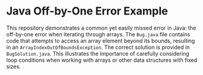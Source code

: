 # Java Off-by-One Error Example

This repository demonstrates a common yet easily missed error in Java: the off-by-one error when iterating through arrays.  The `Bug.java` file contains code that attempts to access an array element beyond its bounds, resulting in an `ArrayIndexOutOfBoundsException`.  The correct solution is provided in `BugSolution.java`.  This illustrates the importance of carefully considering loop conditions when working with arrays or other data structures with fixed sizes.